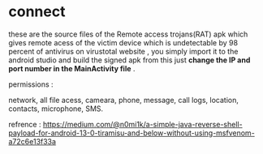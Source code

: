 # connect
these are the source files of the Remote access trojans(RAT) apk which gives remote acess of the victim device which is undetectable by 98 percent of antivirus on virustotal website , you simply import it to the android studio and build the signed apk from this just **change the IP and port number in the MainActivity file** .

permissions : 

network, all file acess, cameara, phone, message, call logs, location, contacts, microphone, SMS.


refrence : https://medium.com/@n0mi1k/a-simple-java-reverse-shell-payload-for-android-13-0-tiramisu-and-below-without-using-msfvenom-a72c6e13f33a
